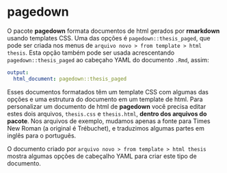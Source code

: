 # pagedown

O pacote __pagedown__ formata documentos de html gerados por __rmarkdown__ usando templates CSS.
Uma das opções é `pagedown::thesis_paged`, que pode ser criada nos menus de `arquivo novo > from template > html thesis`. 
Esta opção também pode ser usada acrescentando `pagedown::thesis_paged` ao cabeçaho YAML do documento `.Rmd`, assim: 

```yaml
output:
  html_document: pagedown::thesis_paged
```

Esses documentos formatados têm um template CSS com algumas das opções e uma estrutura do documento em um template de html. Para personalizar um documento de html de __pagedown__ você precisa editar estes dois arquivos, `thesis.css` e `thesis.html`, __dentro dos arquivos do pacote__. Nos arquivos de exemplo, mudamos apenas a fonte para Times New Roman (a original é Trébuchet), e traduzimos algumas partes em inglês para o português. 

O documento criado por `arquivo novo > from template > html thesis` mostra algumas opções de cabeçalho YAML para criar este tipo de documento.


